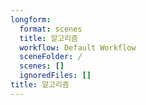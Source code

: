 ```yaml
---
longform:
  format: scenes
  title: 알고리즘
  workflow: Default Workflow
  sceneFolder: /
  scenes: []
  ignoredFiles: []
title: 알고리즘
---
```



